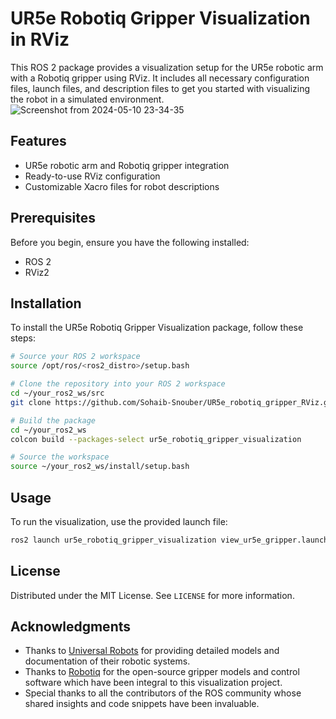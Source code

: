 # UR5e Robotiq Gripper Visualization in RViz

This ROS 2 package provides a visualization setup for the UR5e robotic arm with a Robotiq gripper using RViz. It includes all necessary configuration files, launch files, and description files to get you started with visualizing the robot in a simulated environment.
![Screenshot from 2024-05-10 23-34-35](https://github.com/Sohaib-Snouber/UR5e_robotiq_gripper_RViz/assets/81733750/ba4a8526-0f9c-4a3d-bfa0-a26c5968265e)
## Features


- UR5e robotic arm and Robotiq gripper integration
- Ready-to-use RViz configuration
- Customizable Xacro files for robot descriptions

## Prerequisites

Before you begin, ensure you have the following installed:
- ROS 2
- RViz2

## Installation

To install the UR5e Robotiq Gripper Visualization package, follow these steps:

```bash
# Source your ROS 2 workspace
source /opt/ros/<ros2_distro>/setup.bash

# Clone the repository into your ROS 2 workspace
cd ~/your_ros2_ws/src
git clone https://github.com/Sohaib-Snouber/UR5e_robotiq_gripper_RViz.git

# Build the package
cd ~/your_ros2_ws
colcon build --packages-select ur5e_robotiq_gripper_visualization

# Source the workspace
source ~/your_ros2_ws/install/setup.bash
```

## Usage

To run the visualization, use the provided launch file:

```bash
ros2 launch ur5e_robotiq_gripper_visualization view_ur5e_gripper.launch.py
```


## License

Distributed under the MIT License. See `LICENSE` for more information.


## Acknowledgments

- Thanks to [Universal Robots](https://github.com/UniversalRobots/Universal_Robots_ROS2_Description) for providing detailed models and documentation of their robotic systems.
- Thanks to [Robotiq](https://github.com/ros-industrial/robotiq) for the open-source gripper models and control software which have been integral to this visualization project.
- Special thanks to all the contributors of the ROS community whose shared insights and code snippets have been invaluable.
```
